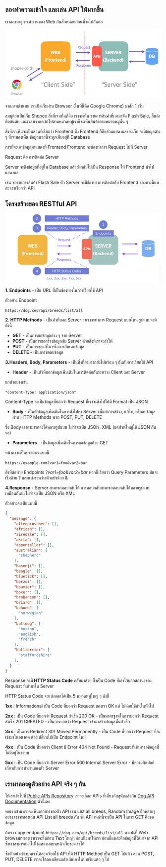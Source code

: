 ## ลองทำความเข้าใจ และเล่น API ให้มากขึ้น

เราลองมาดูการทำงานของ Web กันสักหน่อยก่อนที่จะไปกันต่อ

![Basic web architecture](./images/web-basic-architect-client-server.png)

จากภาพด้านบน เราเปิดเว็บผ่าน Browser (ในที่นี้คือ Google Chrome) มาสัก 1 เว็บ

สมมุติว่าเป็นเว็บ Shopee สิ่งที่เราเห็นก็คือ เราจะเห็น รายการสินค้าที่เอามาจัด Flash Sale, สิ้นค้าติดอันดับ และเวลาเรากดเข้าไปตามหมวดหมู่เราก็จะเห็นสินค้าตามหมวดหมู่นั้น ๆ 

สิ่งที่เราเห็นจะเป็นส่วนที่เรียกว่า Frontend ซึ่ง Frontend ก็คือส่วนแสดงผลของเว็บ จะมีข้อมูลต่าง ๆ ที่เรามองเห็น ข้อมูลพวกนี้จะถูกเก็บอยู่ที่ Database

การที่จะเอาข้อมูลมาแสดงที่ Frontend Frontend จะต้องทำการ Request ไปที่ Server

Request ตือ การติดต่อ Server

Server จะดึงข้อมูลที่อยู่ใน Database แล้วส่งกลับไปเป็น Response ให้ Frontend นำไปแสดงผล

เช่น ขอรายการสินค้า Flash Sale ตัว Server จะมีช่องทางการติดต่อกับ Frontend ช่องทางนี้แหล่ะ เราเรียกว่า API 

## โครงสร้างของ RESTful API

![RESTful API Structure](./images/restful-api-structure.png)

**1. Endpoints** - เป็น URL ที่เป็นช่องทางในการเรียกใช้ API

ตัวอย่าง Endpoint

`https://dog.ceo/api/breeds/list/all`


**2. HTTP Methods** - เป็นตัวที่บอก Server ว่าเราจะทำการ Request แบบไหน รูปแบบจะมีดังนี้

- **GET** - เป็นการขอข้อมูลต่าง ๆ จาก Server
- **POST** - เป็นการขอสร้างข้อมูลกับ Server ด้วยสิ่งที่เราจะส่งให้
- **PUT** - เป็นการขอแก้ไข หรือการอัพเดทข้อมูล
- **DELETE** - เป็นการขอลบข้อมูล

**3.Headers, Body, Parameters** - เป็นสิ่งที่สามารถส่งไปพร้อม ๆ กันกับการเรียกใช้ API

- **Header** - เป็นตัวที่บอกข้อมูลเพิ่มเติมในการติดต่อกันระหว่าง Client และ Server

ยกตัวอย่างเช่น

`"Content-Type: application/json"`

Content-Type จะเป็นข้อมูลที่บอกว่า Request  ที่เราจะส่งไปให้มี Format เป็น JSON

- **Body** - เป็นตัวข้อมูลเพิ่มเติมในการส่งไปหา Server เพื่อทำการสร้าง, แก้ไข, หรือลบข้อมูล ผ่าน HTTP Methods พวก POST, PUT, DELETE

ซึ่ง Body เราสามารถส่งได้หลายรูปแบบ ไม่ว่าจะเป็น JSON, XML (แต่ส่วนใหญ่ใช้ JSON กันนะ)

- **Parameters** - เป็นข้อมูลเพิ่มเติมในการขอข้อมูลด้วย GET

หน้าตาจะเป็นประมาณแบบนี้

`https://example.com?var1=foo&var2=bar`

สิ่งที่ต่อท้าย Endpoints ?*var1=foo*&*var2=bar* พวกนี้เรียกว่า Query Parameters มันจะเริ่มด้วย ? และแบ่งระหว่างตัวแปรด้วย &

**4.Response** - Server สามารถตอบกลับได้ การตอบกลับสามารถตอบกลับได้หลายรูปแบบเหมือนกันนะไม่ว่าจะเป็น JSON หรือ XML

ตัวอย่างจะเป็นแบบนี้

```json
{
  "message": {
    "affenpinscher": [],
    "african": [],
    "airedale": [],
    "akita": [],
    "appenzeller": [],
    "australian": [
      "shepherd"
    ],
    "basenji": [],
    "beagle": [],
    "bluetick": [],
    "borzoi": [],
    "bouvier": [],
    "boxer": [],
    "brabancon": [],
    "briard": [],
    "buhund": [
      "norwegian"
    ],
    "bulldog": [
      "boston",
      "english",
      "french"
    ],
    "bullterrier": [
      "staffordshire"
    ],
  }
}
```

Response จะมี **HTTP Status Code** กลับมาด้วย ซึ่งเป็น Code ที่เอาไว้บอกสถานะของ Request ที่เข้ามาใน Server

HTTP Status Code จะแบ่งออกได้เป็น 5 หมวดหมู่ใหญ่ ๆ ดังนี้

**1xx** : Informational
  เป็น Code ที่บอกว่า Request ของเรา OK แต่ ไม่ค่อยใช้กันในทั่วไป

**2xx** : เป็น Code ที่บอกว่า Request สำเร็จ
  200 OK - เป็นมาตรฐานในการบอกว่า Request สำเร็จ
  201 CREATED - เป็นการบอกว่า Request เข้ามาสร้างข้อมูลนั้นสำเร็จ

**3xx** : เป็นการ Redirect
  301 Moved Permanently - เป็น Code ที่บอกว่า Request ที่จะเข้ามาในอนาคต ต้องเปลี่ยนไปเป็น Endpoint ใหม่

**4xx** : เป็น Code ที่บอกว่า Client มี Error
  404 Not Found - Request ที่เข้ามาขอข้อมูลที่ไม่มีอยู่ในระบบ

**5xx** : เป็น Code ที่บอกว่า Server Error
  500 Internal Server Error - มีความผิดปกติเกี่ยวกับการทำงานของตัว Server

## เรามาลองดูตัวอย่าง API จริง ๆ กัน

ให้เราเข้าไปที่ [Public APIs Repository](https://github.com/public-apis/public-apis) เราจะเลือก APIs ที่เกี่ยวกับสุนัขแล้วกัน [Dog API Documentation](https://dog.ceo/dog-api/documentation/) ตัวนี้เลย

พอเราเข้ามาเราจะเห็นเอกสารของตัว API เช่น List all breeds, Random Image อีกหลายๆอย่าง เราจะลองเล่น API List all breeds กัน ซึ่ง API เหล่านี้จะเป็น API ในการ GET คือขอข้อมูล

ถ้าเรา copy endpoint `https://dog.ceo/api/breeds/list/all` มาแปะที่ Web browser ของเราเราจะได้ก้อน Text ใหญ่ๆ ก้อนนึงมาให้เรา ก้อนนี้แหล่ะคือข้อมูลที่ได้มาจาก API ซึ่งเราสามารถนำไปใช้แสดงผลบนหน้าเว็บของเราได้ 

ซึ่งตัวอย่างข้างบนเราได้ลองเรียกใช้ API ที่มี HTTP Method เป็น GET ไปแล้ว ส่วน POST, PUT, DELETE เราจะได้ลองเขียนแล้วเล่นเองในบทเรียนต่อ ๆ ไป